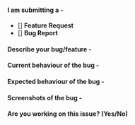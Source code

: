 #### I am submitting a -
* [] **Feature Request**
* [] **Bug Report**

#### Describe your bug/feature -

#### Current behaviour of the bug -

#### Expected behaviour of the bug -

#### Screenshots of the bug -

#### Are you working on this issue? (Yes/No)

